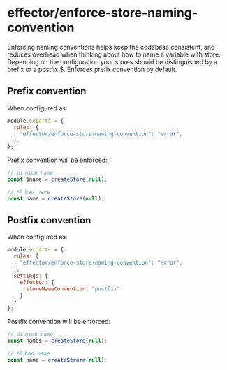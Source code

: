 # effector/enforce-store-naming-convention

Enforcing naming conventions helps keep the codebase consistent, and reduces overhead when thinking about how to name a variable with store. Depending on the configuration your stores should be distinguished by a prefix or a postfix $. Enforces prefix convention by default.

## Prefix convention
When configured as:
```js
module.exports = {
  rules: {
    "effector/enforce-store-naming-convention": "error",
  },
};
```
Prefix convention will be enforced:
```ts
// 👍 nice name
const $name = createStore(null);

// 👎 bad name
const name = createStore(null);
```
## Postfix convention

When configured as:
```js
module.exports = {
  rules: {
    "effector/enforce-store-naming-convention": "error",
  },
  settings: {
    effector: {
      storeNameConvention: "postfix"
    }
  }
};
```
Postfix convention will be enforced:
```ts
// 👍 nice name
const name$ = createStore(null);

// 👎 bad name
const name = createStrore(null);
```
